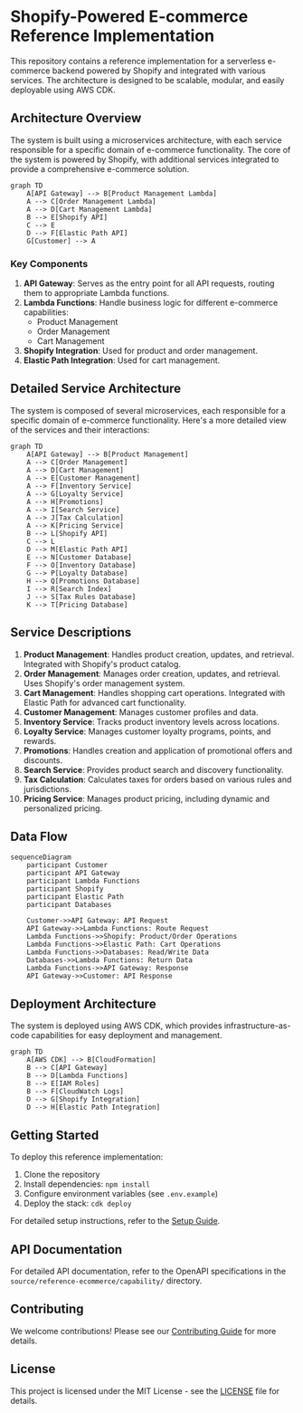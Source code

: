 # Shopify-Powered E-commerce Reference Implementation

This repository contains a reference implementation for a serverless e-commerce backend powered by Shopify and integrated with various services. The architecture is designed to be scalable, modular, and easily deployable using AWS CDK.

## Architecture Overview

The system is built using a microservices architecture, with each service responsible for a specific domain of e-commerce functionality. The core of the system is powered by Shopify, with additional services integrated to provide a comprehensive e-commerce solution.

```mermaid
graph TD
    A[API Gateway] --> B[Product Management Lambda]
    A --> C[Order Management Lambda]
    A --> D[Cart Management Lambda]
    B --> E[Shopify API]
    C --> E
    D --> F[Elastic Path API]
    G[Customer] --> A
```

### Key Components

1. **API Gateway**: Serves as the entry point for all API requests, routing them to appropriate Lambda functions.
2. **Lambda Functions**: Handle business logic for different e-commerce capabilities:
   - Product Management
   - Order Management
   - Cart Management
3. **Shopify Integration**: Used for product and order management.
4. **Elastic Path Integration**: Used for cart management.

## Detailed Service Architecture

The system is composed of several microservices, each responsible for a specific domain of e-commerce functionality. Here's a more detailed view of the services and their interactions:

```mermaid
graph TD
    A[API Gateway] --> B[Product Management]
    A --> C[Order Management]
    A --> D[Cart Management]
    A --> E[Customer Management]
    A --> F[Inventory Service]
    A --> G[Loyalty Service]
    A --> H[Promotions]
    A --> I[Search Service]
    A --> J[Tax Calculation]
    A --> K[Pricing Service]
    B --> L[Shopify API]
    C --> L
    D --> M[Elastic Path API]
    E --> N[Customer Database]
    F --> O[Inventory Database]
    G --> P[Loyalty Database]
    H --> Q[Promotions Database]
    I --> R[Search Index]
    J --> S[Tax Rules Database]
    K --> T[Pricing Database]
```

## Service Descriptions

1. **Product Management**: Handles product creation, updates, and retrieval. Integrated with Shopify's product catalog.
2. **Order Management**: Manages order creation, updates, and retrieval. Uses Shopify's order management system.
3. **Cart Management**: Handles shopping cart operations. Integrated with Elastic Path for advanced cart functionality.
4. **Customer Management**: Manages customer profiles and data.
5. **Inventory Service**: Tracks product inventory levels across locations.
6. **Loyalty Service**: Manages customer loyalty programs, points, and rewards.
7. **Promotions**: Handles creation and application of promotional offers and discounts.
8. **Search Service**: Provides product search and discovery functionality.
9. **Tax Calculation**: Calculates taxes for orders based on various rules and jurisdictions.
10. **Pricing Service**: Manages product pricing, including dynamic and personalized pricing.

## Data Flow

```mermaid
sequenceDiagram
    participant Customer
    participant API Gateway
    participant Lambda Functions
    participant Shopify
    participant Elastic Path
    participant Databases

    Customer->>API Gateway: API Request
    API Gateway->>Lambda Functions: Route Request
    Lambda Functions->>Shopify: Product/Order Operations
    Lambda Functions->>Elastic Path: Cart Operations
    Lambda Functions->>Databases: Read/Write Data
    Databases->>Lambda Functions: Return Data
    Lambda Functions->>API Gateway: Response
    API Gateway->>Customer: API Response
```

## Deployment Architecture

The system is deployed using AWS CDK, which provides infrastructure-as-code capabilities for easy deployment and management.

```mermaid
graph TD
    A[AWS CDK] --> B[CloudFormation]
    B --> C[API Gateway]
    B --> D[Lambda Functions]
    B --> E[IAM Roles]
    B --> F[CloudWatch Logs]
    D --> G[Shopify Integration]
    D --> H[Elastic Path Integration]
```

## Getting Started

To deploy this reference implementation:

1. Clone the repository
2. Install dependencies: `npm install`
3. Configure environment variables (see `.env.example`)
4. Deploy the stack: `cdk deploy`

For detailed setup instructions, refer to the [Setup Guide](./SETUP.md).

## API Documentation

For detailed API documentation, refer to the OpenAPI specifications in the `source/reference-ecommerce/capability/` directory.

## Contributing

We welcome contributions! Please see our [Contributing Guide](./CONTRIBUTING.md) for more details.

## License

This project is licensed under the MIT License - see the [LICENSE](./LICENSE) file for details.